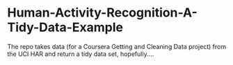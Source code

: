 # Human-Activity-Recognition-A-Tidy-Data-Example
The repo takes data (for a Coursera Getting and Cleaning Data project) from the UCI HAR and return a tidy data set, hopefully....
